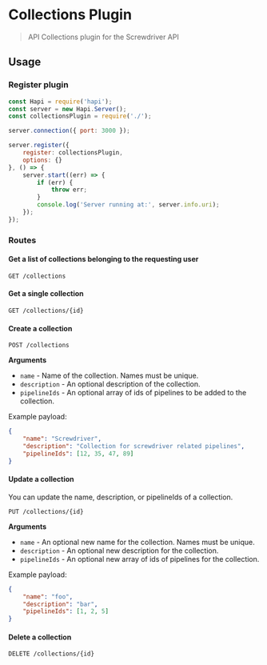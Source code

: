 # Collections Plugin
> API Collections plugin for the Screwdriver API

## Usage

### Register plugin

```js
const Hapi = require('hapi');
const server = new Hapi.Server();
const collectionsPlugin = require('./');

server.connection({ port: 3000 });

server.register({
    register: collectionsPlugin,
    options: {}
}, () => {
    server.start((err) => {
        if (err) {
            throw err;
        }
        console.log('Server running at:', server.info.uri);
    });
});
```

### Routes

#### Get a list of collections belonging to the requesting user

`GET /collections`

#### Get a single collection

`GET /collections/{id}`

#### Create a collection

`POST /collections`

**Arguments**

* `name` - Name of the collection. Names must be unique.
* `description` - An optional description of the collection.
* `pipelineIds` - An optional array of ids of pipelines to be added to the collection.

Example payload:
```json
{
    "name": "Screwdriver",
    "description": "Collection for screwdriver related pipelines",
    "pipelineIds": [12, 35, 47, 89]
}
```

#### Update a collection
You can update the name, description, or pipelineIds of a collection.

`PUT /collections/{id}`

**Arguments**

* `name` - An optional new name for the collection. Names must be unique.
* `description` - An optional new description for the collection.
* `pipelineIds` - An optional new array of ids of pipelines for the collection.

Example payload:
```json
{
    "name": "foo",
    "description": "bar",
    "pipelineIds": [1, 2, 5]
}
```

#### Delete a collection

`DELETE /collections/{id}`
